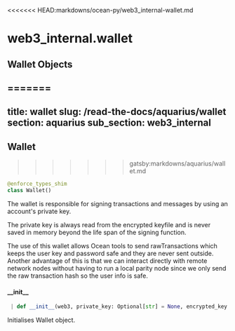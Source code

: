 <<<<<<< HEAD:markdowns/ocean-py/web3_internal-wallet.md
<a name="web3_internal.wallet"></a>
# web3\_internal.wallet

<a name="web3_internal.wallet.Wallet"></a>
## Wallet Objects
=======
---
title: wallet
slug: /read-the-docs/aquarius/wallet
section: aquarius
sub_section: web3_internal
---
## Wallet
>>>>>>> gatsby:markdowns/aquarius/wallet.md

```python
@enforce_types_shim
class Wallet()
```

The wallet is responsible for signing transactions and messages by using an account's
private key.

The private key is always read from the encrypted keyfile and is never saved in memory beyond
the life span of the signing function.

The use of this wallet allows Ocean tools to send rawTransactions which keeps the user
key and password safe and they are never sent outside. Another advantage of this is that
we can interact directly with remote network nodes without having to run a local parity
node since we only send the raw transaction hash so the user info is safe.

#### \_\_init\_\_

```python
 | def __init__(web3, private_key: Optional[str] = None, encrypted_key: dict = None, password: Optional[str] = None, address: Optional[str] = None)
```

Initialises Wallet object.

